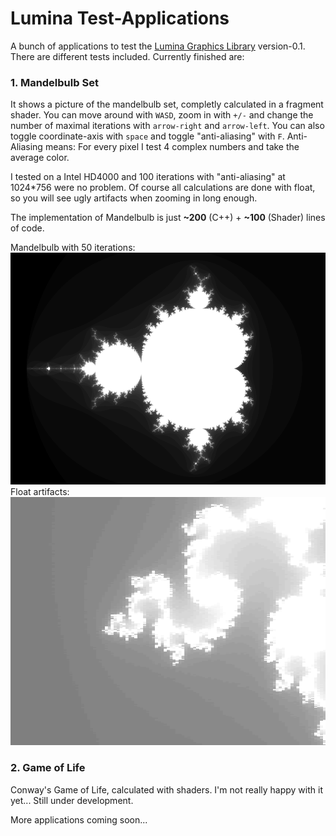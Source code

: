 Lumina Test-Applications
========================

A bunch of applications to test the [Lumina Graphics Library](https://github.com/LukasKalbertodt/lumina) version-0.1. There are different tests included. Currently finished are:

### 1. Mandelbulb Set
It shows a picture of the mandelbulb set, completly calculated in a fragment shader. You can move around with `WASD`, zoom in with `+/-` and change the number of maximal iterations with `arrow-right` and `arrow-left`. You can also toggle coordinate-axis with `space` and toggle "anti-aliasing" with `F`. Anti-Aliasing means: For every pixel I test 4 complex numbers and take the average color.

I tested on a Intel HD4000 and 100 iterations with "anti-aliasing" at 1024*756 were no problem. Of course all calculations are done with float, so you will see ugly artifacts when zooming in long enough.

The implementation of Mandelbulb is just **~200** (C++) + **~100** (Shader) lines of code. 

Mandelbulb with 50 iterations:
![alt text](https://raw.githubusercontent.com/LukasKalbertodt/lumina-test/master/gfx/mandelbulb.png "the whole thing")
Float artifacts:
![alt text](https://raw.githubusercontent.com/LukasKalbertodt/lumina-test/master/gfx/mandel-artifacts.png "float artifacts")

### 2. Game of Life
Conway's Game of Life, calculated with shaders. I'm not really happy with it yet... Still under development.


More applications coming soon...

